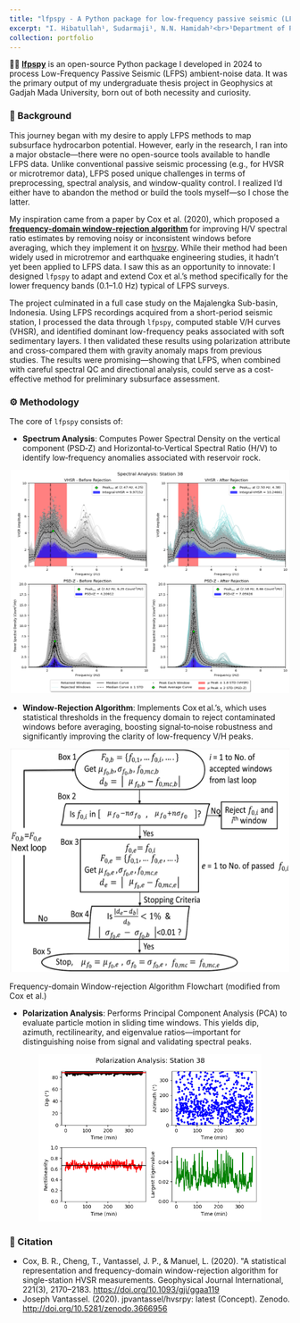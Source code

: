 ```yaml
---
title: "lfpspy - A Python package for low-frequency passive seismic (LFPS) method processing"
excerpt: "I. Hibatullah¹, Sudarmaji¹, N.N. Hamidah²<br>¹Department of Physics, Faculty of Mathematics and Natural Sciences, Gadjah Mada University, Yogyakarta, Indonesia<br>²Centre for Geological Survey, Geological Agency of Indonesia, Ministry of Energy and Mineral Resources<br><br>Geophysics processing package of Low-Frequency Passive Seismic (LFPS) Method using Python programming language." #<br><img src='/images/lfpspy/Station 38-Spectral Analysis.png' width='600' height=500>
collection: portfolio
---
```


👨‍💻 [**lfpspy**](https://github.com/ichsanhibatullah/lfpspy) is an open-source Python package I developed in 2024 to process Low-Frequency Passive Seismic (LFPS) ambient-noise data. It was the primary output of my undergraduate thesis project in Geophysics at Gadjah Mada University, born out of both necessity and curiosity.

### 🔁 Background  
This journey began with my desire to apply LFPS methods to map subsurface hydrocarbon potential. However, early in the research, I ran into a major obstacle—there were no open-source tools available to handle LFPS data. Unlike conventional passive seismic processing (e.g., for HVSR or microtremor data), LFPS posed unique challenges in terms of preprocessing, spectral analysis, and window-quality control. I realized I’d either have to abandon the method or build the tools myself—so I chose the latter.

My inspiration came from a paper by Cox et al. (2020), which proposed a [**frequency-domain window-rejection algorithm**](https://academic.oup.com/gji/article/221/3/2170/5805192) for improving H/V spectral ratio estimates by removing noisy or inconsistent windows before averaging, which they implement it on [hvsrpy](https://github.com/jpvantassel/hvsrpy). While their method had been widely used in microtremor and earthquake engineering studies, it hadn’t yet been applied to LFPS data. I saw this as an opportunity to innovate: I designed `lfpspy` to adapt and extend Cox et al.’s method specifically for the lower frequency bands (0.1–1.0 Hz) typical of LFPS surveys.

The project culminated in a full case study on the Majalengka Sub-basin, Indonesia. Using LFPS recordings acquired from a short-period seismic station, I processed the data through `lfpspy`, computed stable V/H curves (VHSR), and identified dominant low-frequency peaks associated with soft sedimentary layers. I then validated these results using polarization attribute and cross-compared them with gravity anomaly maps from previous studies. The results were promising—showing that LFPS, when combined with careful spectral QC and directional analysis, could serve as a cost-effective method for preliminary subsurface assessment.

### ⚙️ Methodology 
The core of `lfpspy` consists of:
- **Spectrum Analysis**: Computes Power Spectral Density on the vertical component (PSD‑Z) and Horizontal‑to‑Vertical Spectral Ratio (H/V) to identify low‑frequency anomalies associated with reservoir rock.  

<p align="center">
<img src="https://github.com/ichsanhibatullah/ichsanhibatullah.github.io/blob/master/images/lfpspy/Station%2038-Spectral%20Analysis.png?raw=true" alt="Spectral Analysis" width="500" height="400"/>
</p>

- **Window‑Rejection Algorithm**: Implements Cox et al.’s, which uses statistical thresholds in the frequency domain to reject contaminated windows before averaging, boosting signal‑to‑noise robustness and significantly improving the clarity of low-frequency V/H peaks.

<p align="center">
<img src="https://github.com/ichsanhibatullah/ichsanhibatullah.github.io/blob/master/images/lfpspy/FDWR%20modified%20from%20Cox.png?raw=true" alt="FDWR Algorithm" width="500" height="400"/>
</p>
Frequency-domain Window-rejection Algorithm Flowchart (modified from Cox et al.)

- **Polarization Analysis**: Performs Principal Component Analysis (PCA) to evaluate particle motion in sliding time windows. This yields dip, azimuth, rectilinearity, and eigenvalue ratios—important for distinguishing noise from signal and validating spectral peaks.

<p align="center">
<img src="https://github.com/ichsanhibatullah/ichsanhibatullah.github.io/blob/master/images/lfpspy/Station%2038-Polarization%20Analysis.png?raw=true" alt="Polarization Analysis" width="400" height="300"/>
</p>

### 🧾 Citation
- Cox, B. R., Cheng, T., Vantassel, J. P., & Manuel, L. (2020). "A statistical representation and frequency-domain window-rejection algorithm for single-station HVSR measurements. Geophysical Journal International, 221(3), 2170–2183. https://doi.org/10.1093/gji/ggaa119
- Joseph Vantassel. (2020). jpvantassel/hvsrpy: latest (Concept). Zenodo. http://doi.org/10.5281/zenodo.3666956